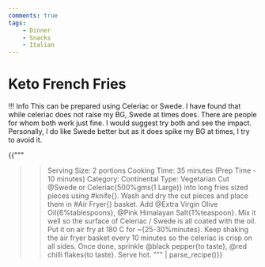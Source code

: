 ```yaml
---
comments: true
tags:
    - Dinner
    - Snacks
    - Italian
--- 
```


# Keto French Fries

!!! Info
    This can be prepared using Celeriac or Swede. I have found that while celeriac does not raise my BG, Swede at times does. There are people for whom both work just fine. I would suggest try both and see the impact. Personally, I do like Swede better but as it does spike my BG at times, I try to avoid it.

{{"""
>> Serving Size: 2 portions
>> Cooking Time: 35 minutes (Prep Time - 10 minutes)
>> Category: Continental
>> Type: Vegetarian
Cut @Swede or Celeriac{500%gms(1 Large)} into long fries sized pieces using #knife{}.
Wash and dry the cut pieces and place them in #Air Fryer{} basket.
Add @Extra Virgin Olive Oil{6%tablespoons}, @Pink Himalayan Salt{1%teaspoon}.
Mix it well so the surface of Celeriac / Swede is all coated with the oil.
Put it on air fry at 180 C for ~{25-30%minutes}.
Keep shaking the air fryer basket every 10 minutes so the celeriac is crisp on all sides.
Once done, sprinkle @black pepper{to taste}, @red chilli flakes{to taste}.
Serve hot.
""" | parse_recipe()}}